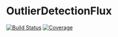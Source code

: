 # OutlierDetectionFlux

[![Build Status](https://github.com/davnn/OutlierDetectionFlux.jl/workflows/CI/badge.svg)](https://github.com/davnn/OutlierDetectionFlux.jl/actions)
[![Coverage](https://codecov.io/gh/davnn/OutlierDetectionFlux.jl/branch/master/graph/badge.svg)](https://codecov.io/gh/davnn/OutlierDetectionFlux.jl)
